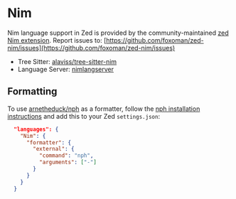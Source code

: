 # Nim

Nim language support in Zed is provided by the community-maintained [zed Nim extension](https://github.com/foxoman/zed-nim).
Report issues to: [https://github.com/foxoman/zed-nim/issues](https://github.com/foxoman/zed-nim/issues)

- Tree Sitter: [alaviss/tree-sitter-nim](https://github.com/alaviss/tree-sitter-nim)
- Language Server: [nimlangserver](https://github.com/nim-lang/langserver)

## Formatting

To use [arnetheduck/nph](https://github.com/arnetheduck/nph) as a formatter, follow the [nph installation instructions](https://github.com/arnetheduck/nph?tab=readme-ov-file#installation) and add this to your Zed `settings.json`:

```json
  "languages": {
    "Nim": {
      "formatter": {
        "external": {
          "command": "nph",
          "arguments": ["-"]
        }
      }
    }
  }
```
